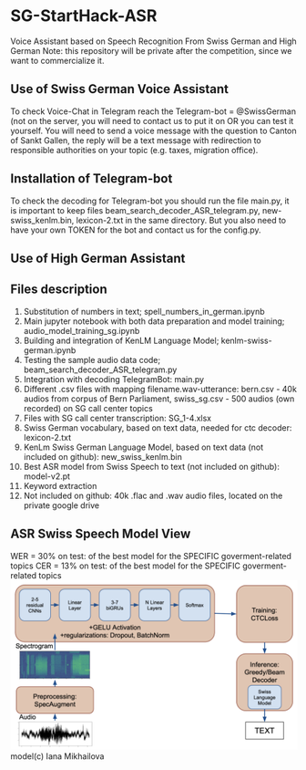 # SG-StartHack-ASR
Voice Assistant based on Speech Recognition From Swiss German and High German
Note: this repository will be private after the competition, since we want to commercialize it.

## Use of Swiss German Voice Assistant

To check Voice-Chat in Telegram reach the Telegram-bot = @SwissGerman (not on the server, you will need to contact us to put it on OR you can test it yourself.
You will need to send a voice message with the question to Canton of Sankt Gallen, the reply will be a text message with redirection to responsible authorities on your topic (e.g. taxes, migration office).

## Installation of Telegram-bot

To check the decoding for Telegram-bot you should run the file main.py, it is important to keep files beam_search_decoder_ASR_telegram.py, new-swiss_kenlm.bin, lexicon-2.txt in the same directory. But you also need to have your own TOKEN for the bot and contact us for the config.py.

## Use of High German Assistant

## Files description
1. Substitution of numbers in text; spell_numbers_in_german.ipynb
2. Main jupyter notebook with both data preparation and model training; audio_model_training_sg.ipynb
3. Building and integration of KenLM Language Model; kenlm-swiss-german.ipynb
4. Testing the sample audio data code; beam_search_decoder_ASR_telegram.py
5. Integration with decoding TelegramBot: main.py
6. Different .csv files with mapping filename.wav-utterance: bern.csv - 40k audios from corpus of Bern Parliament, swiss_sg.csv - 500 audios (own recorded) on SG call center topics
7. Files with SG call center transcription: SG_1-4.xlsx
8. Swiss German vocabulary, based on text data, needed for ctc decoder: lexicon-2.txt
9. KenLm Swiss German Language Model, based on text data (not included on github): new_swiss_kenlm.bin
11. Best ASR model from Swiss Speech to text (not included on github): model-v2.pt
12. Keyword extraction
13. Not included on github: 40k .flac and .wav audio files, located on the private google drive

## ASR Swiss Speech Model View
WER = 30% on test: of the best model for the SPECIFIC goverment-related topics
CER = 13% on test: of the best model for the SPECIFIC goverment-related topics
![My new deepspeech](new_deepspeech.png)
model(c) Iana Mikhailova
